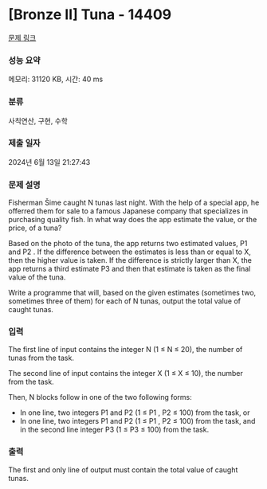 # [Bronze II] Tuna - 14409 

[문제 링크](https://www.acmicpc.net/problem/14409) 

### 성능 요약

메모리: 31120 KB, 시간: 40 ms

### 분류

사칙연산, 구현, 수학

### 제출 일자

2024년 6월 13일 21:27:43

### 문제 설명

<p>Fisherman Šime caught N tunas last night. With the help of a special app, he offerred them for sale to a famous Japanese company that specializes in purchasing quality fish. In what way does the app estimate the value, or the price, of a tuna?</p>

<p>Based on the photo of the tuna, the app returns two estimated values, P1 and P2 . If the difference between the estimates is less than or equal to X, then the higher value is taken. If the difference is strictly larger than X, the app returns a third estimate P3 and then that estimate is taken as the final value of the tuna.</p>

<p>Write a programme that will, based on the given estimates (sometimes two, sometimes three of them) for each of N tunas, output the total value of caught tunas.</p>

### 입력 

 <p>The first line of input contains the integer N (1 ≤ N ≤ 20), the number of tunas from the task.</p>

<p>The second line of input contains the integer X (1 ≤ X ≤ 10), the number from the task.</p>

<p>Then, N blocks follow in one of the two following forms:</p>

<ul>
	<li>In one line, two integers P1 and P2 (1 ≤ P1 , P2 ≤ 100) from the task, or</li>
	<li>In one line, two integers P1 and P2 (1 ≤ P1 , P2 ≤ 100) from the task, and in the second line integer P3 (1 ≤ P3 ≤ 100) from the task.</li>
</ul>

### 출력 

 <p>The first and only line of output must contain the total value of caught tunas.</p>

